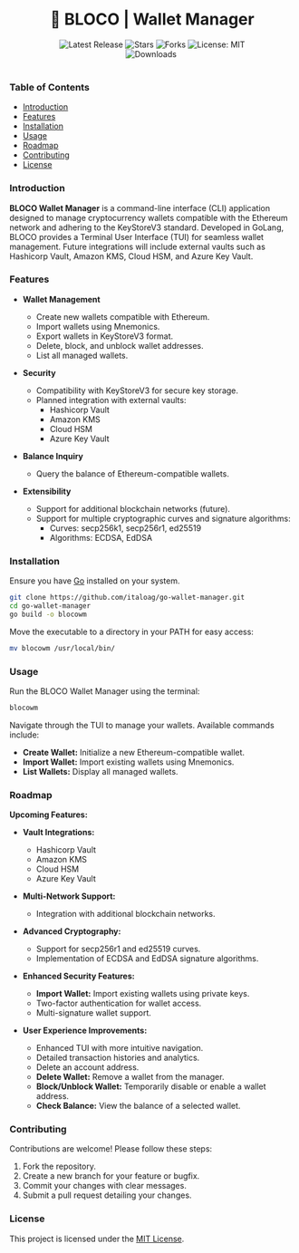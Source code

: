 <!--suppress HtmlDeprecatedAttribute -->

<h1 align="center">🔐 BLOCO | Wallet Manager</h1>

<p align="center">
<a href="https://github.com/italoag/bloco-wallet-manager/releases" style="text-decoration: none">
<img src="https://img.shields.io/github/v/release/italoag/bloco-wallet-manager?style=flat-square" alt="Latest Release">
</a>

<a href="https://github.com/italoag/bloco-wallet-manager/stargazers" style="text-decoration: none">
<img src="https://img.shields.io/github/stars/italoag/bloco-wallet-manager.svg?style=flat-square" alt="Stars">
</a>

<a href="https://github.com/italoag/bloco-wallet-manager/fork" style="text-decoration: none">
<img src="https://img.shields.io/github/forks/italoag/bloco-wallet-manager.svg?style=flat-square" alt="Forks">
</a>

<a href="https://opensource.org/licenses/MIT" style="text-decoration: none">
<img src="https://img.shields.io/badge/License-MIT-blue.svg?style=flat-square" alt="License: MIT">
</a>



<br/>

<a href="https://github.com/italoag/bloco-wallet-manager/releases" style="text-decoration: none">
<img src="https://img.shields.io/badge/platform-windows%20%7C%20macos%20%7C%20linux-informational?style=for-the-badge" alt="Downloads">
</a>

 <a href="https://twitter.com/0xitalo">
        <img src="https://img.shields.io/badge/Twitter-%400xitalo-1DA1F2?logo=twitter&style=for-the-badge" alt=""/>
    </a>

<br/>
<br/>

### Table of Contents
- [Introduction](#introduction)
- [Features](#features)
- [Installation](#installation)
- [Usage](#usage)
- [Roadmap](#roadmap)
- [Contributing](#contributing)
- [License](#license)

### Introduction
**BLOCO Wallet Manager** is a command-line interface (CLI) application designed to manage cryptocurrency wallets compatible with the Ethereum network and adhering to the KeyStoreV3 standard. Developed in GoLang, BLOCO provides a Terminal User Interface (TUI) for seamless wallet management. Future integrations will include external vaults such as Hashicorp Vault, Amazon KMS, Cloud HSM, and Azure Key Vault.

### Features
- **Wallet Management**
    - Create new wallets compatible with Ethereum.
    - Import wallets using Mnemonics.
    - Export wallets in KeyStoreV3 format.
    - Delete, block, and unblock wallet addresses.
    - List all managed wallets.

- **Security**
    - Compatibility with KeyStoreV3 for secure key storage.
    - Planned integration with external vaults:
        - Hashicorp Vault
        - Amazon KMS
        - Cloud HSM
        - Azure Key Vault

- **Balance Inquiry**
    - Query the balance of Ethereum-compatible wallets.

- **Extensibility**
    - Support for additional blockchain networks (future).
    - Support for multiple cryptographic curves and signature algorithms:
        - Curves: secp256k1, secp256r1, ed25519
        - Algorithms: ECDSA, EdDSA

### Installation
Ensure you have [Go](https://golang.org/doc/install) installed on your system.

```bash
git clone https://github.com/italoag/go-wallet-manager.git
cd go-wallet-manager
go build -o blocowm
```

Move the executable to a directory in your PATH for easy access:

```bash
mv blocowm /usr/local/bin/
```

### Usage
Run the BLOCO Wallet Manager using the terminal:

```bash
blocowm
```

Navigate through the TUI to manage your wallets. Available commands include:

- **Create Wallet:** Initialize a new Ethereum-compatible wallet.
- **Import Wallet:** Import existing wallets using Mnemonics.
- **List Wallets:** Display all managed wallets.

### Roadmap
**Upcoming Features:**

- **Vault Integrations:**
    - Hashicorp Vault
    - Amazon KMS
    - Cloud HSM
    - Azure Key Vault

- **Multi-Network Support:**
    - Integration with additional blockchain networks.

- **Advanced Cryptography:**
    - Support for secp256r1 and ed25519 curves.
    - Implementation of ECDSA and EdDSA signature algorithms.

- **Enhanced Security Features:**
    - **Import Wallet:** Import existing wallets using private keys.
    - Two-factor authentication for wallet access.
    - Multi-signature wallet support.

- **User Experience Improvements:**
    - Enhanced TUI with more intuitive navigation.
    - Detailed transaction histories and analytics.
    - Delete an account address.
    - **Delete Wallet:** Remove a wallet from the manager.
    - **Block/Unblock Wallet:** Temporarily disable or enable a wallet address.
    - **Check Balance:** View the balance of a selected wallet.

### Contributing
Contributions are welcome! Please follow these steps:

1. Fork the repository.
2. Create a new branch for your feature or bugfix.
3. Commit your changes with clear messages.
4. Submit a pull request detailing your changes.


### License
This project is licensed under the [MIT License](LICENSE).